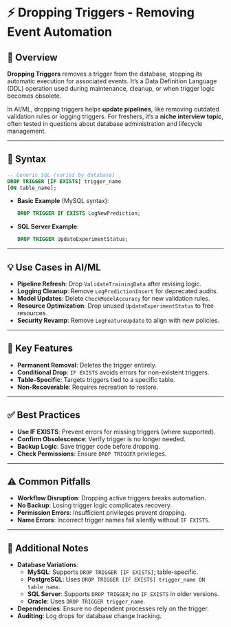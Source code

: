# ⚡ Dropping Triggers - Removing Event Automation

## 🌟 Overview

**Dropping Triggers** removes a trigger from the database, stopping its automatic execution for associated events. It’s a Data Definition Language (DDL) operation used during maintenance, cleanup, or when trigger logic becomes obsolete.

In AI/ML, dropping triggers helps **update pipelines**, like removing outdated validation rules or logging triggers. For freshers, it’s a **niche interview topic**, often tested in questions about database administration and lifecycle management.

---

## 📜 Syntax

```sql
-- Generic SQL (varies by database)
DROP TRIGGER [IF EXISTS] trigger_name
[ON table_name];
```

- **Basic Example** (MySQL syntax):
  ```sql
  DROP TRIGGER IF EXISTS LogNewPrediction;
  ```
- **SQL Server Example**:
  ```sql
  DROP TRIGGER UpdateExperimentStatus;
  ```

---

## 💡 Use Cases in AI/ML

- **Pipeline Refresh**: Drop `ValidateTrainingData` after revising logic.
- **Logging Cleanup**: Remove `LogPredictionInsert` for deprecated audits.
- **Model Updates**: Delete `CheckModelAccuracy` for new validation rules.
- **Resource Optimization**: Drop unused `UpdateExperimentStatus` to free resources.
- **Security Revamp**: Remove `LogFeatureUpdate` to align with new policies.

---

## 🔑 Key Features

- **Permanent Removal**: Deletes the trigger entirely.
- **Conditional Drop**: `IF EXISTS` avoids errors for non-existent triggers.
- **Table-Specific**: Targets triggers tied to a specific table.
- **Non-Recoverable**: Requires recreation to restore.

---

## ✅ Best Practices

- **Use IF EXISTS**: Prevent errors for missing triggers (where supported).
- **Confirm Obsolescence**: Verify trigger is no longer needed.
- **Backup Logic**: Save trigger code before dropping.
- **Check Permissions**: Ensure `DROP TRIGGER` privileges.

---

## ⚠️ Common Pitfalls

- **Workflow Disruption**: Dropping active triggers breaks automation.
- **No Backup**: Losing trigger logic complicates recovery.
- **Permission Errors**: Insufficient privileges prevent dropping.
- **Name Errors**: Incorrect trigger names fail silently without `IF EXISTS`.

---

## 📝 Additional Notes

- **Database Variations**:
  - **MySQL**: Supports `DROP TRIGGER [IF EXISTS]`; table-specific.
  - **PostgreSQL**: Uses `DROP TRIGGER [IF EXISTS] trigger_name ON table_name`.
  - **SQL Server**: Supports `DROP TRIGGER`; no `IF EXISTS` in older versions.
  - **Oracle**: Uses `DROP TRIGGER trigger_name`.
- **Dependencies**: Ensure no dependent processes rely on the trigger.
- **Auditing**: Log drops for database change tracking.
